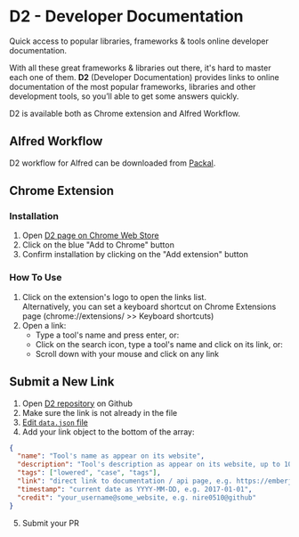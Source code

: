 # D2 - Developer Documentation
Quick access to popular libraries, frameworks & tools online developer documentation.

With all these great frameworks & libraries out there, it's hard to master each one of them.
**D2** (Developer Documentation) provides links to online documentation of the most popular frameworks, libraries and other development tools, so you’ll able to get some answers quickly.  

D2 is available both as Chrome extension and Alfred Workflow.

## Alfred Workflow
D2 workflow for Alfred can be downloaded from [Packal](http://www.packal.org/workflow/d2-developer-documentation).

## Chrome Extension

### Installation
1. Open [D2 page on Chrome Web Store](https://chrome.google.com/webstore/detail/d2-developer-documentatio/pcndaioeajanljljbjglanbmnmhgdjln)
2. Click on the blue "Add to Chrome" button
3. Confirm installation by clicking on the "Add extension" button

### How To Use
1. Click on the extension's logo to open the links list.  
Alternatively, you can set a keyboard shortcut on Chrome Extensions page (chrome://extensions/ >> Keyboard shortcuts)
2. Open a link:
    - Type a tool's name and press enter, or:
    - Click on the search icon, type a tool's name and click on its link, or:  
    - Scroll down with your mouse and click on any link

## Submit a New Link
1. Open [D2 repository](https://github.com/nire0510/d2) on Github
2. Make sure the link is not already in the file
3. [Edit `data.json` file](https://github.com/nire0510/d2/edit/master/data.json)
4. Add your link object to the bottom of the array:
```json
{
  "name": "Tool's name as appear on its website",
  "description": "Tool's description as appear on its website, up to 100 characters",
  "tags": ["lowered", "case", "tags"],
  "link": "direct link to documentation / api page, e.g. https://emberjs.com/api/",
  "timestamp": "current date as YYYY-MM-DD, e.g. 2017-01-01",
  "credit": "your_username@some_website, e.g. nire0510@github"
}
```
5. Submit your PR
